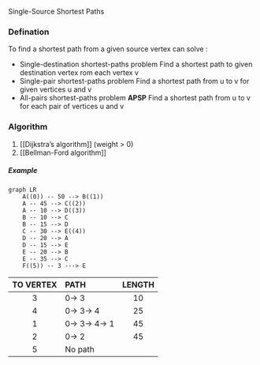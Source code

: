 Single-Source Shortest Paths
### Defination
To find a shortest path from a given source vertex
can solve :
* Single-destination shortest-paths problem
  Find a shortest path to given destination vertex rom each vertex v
* Single-pair shortest-paths problem
  Find a shortest path from u to v for given vertices u and v
* All-pairs shortest-paths problem **APSP**
  Find a shortest path from u to v for each pair of vertices u and v

### Algorithm
1. [[Dijkstra’s algorithm]] (weight > 0)
2. [[Bellman-Ford algorithm]]

##### Example
```mermaid
graph LR
	A((0)) -- 50 --> B((1))
	A -- 45 --> C((2))
	A -- 10 --> D((3))
	B -- 10 --> C
	B -- 15 --> D
	C -- 30 --> E((4))
	D -- 20 --> A
	D -- 15 --> E
	E -- 20 --> B
	E -- 35 --> C
	F((5)) -- 3 ---> E
```

|TO VERTEX|PATH|LENGTH|
|:---:|:--|:---:|
|3|0$\rightarrow$ 3|10|
|4| 0$\rightarrow$ 3$\rightarrow$ 4 |25|
|1| 0$\rightarrow$ 3$\rightarrow$ 4$\rightarrow$ 1 |45|
|2 |0$\rightarrow$ 2 |45|
|5| No path|
